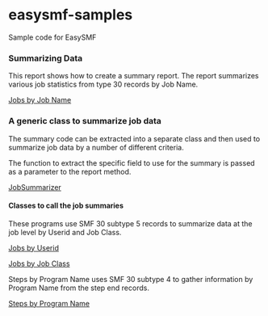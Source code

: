 # easysmf-samples

Sample code for EasySMF

### Summarizing Data ###

This report shows how to create a summary report. The report summarizes various job statistics from type 30 records by Job Name.

[Jobs by Job Name](./java/src/main/java/com/smfreports/jobsummary/JobsByJobname.java)

### A generic class to summarize job data ###

The summary code can be extracted into a separate class and then used to summarize job data by a number of different criteria.

The function to extract the specific field to use for the summary is passed as a parameter to the report method.

[JobSummarizer](./java/src/main/java/com/smfreports/genericjobsummary/JobSummarizer.java)

#### Classes to call the job summaries ####

These programs use SMF 30 subtype 5 records to summarize data at the job level by Userid and Job Class.

[Jobs by Userid](./java/src/main/java/com/smfreports/genericjobsummary/JobsByUserid.java)

[Jobs by Job Class](./java/src/main/java/com/smfreports/genericjobsummary/JobsByJobClass.java)

Steps by Program Name uses SMF 30 subtype 4 to gather information by Program Name from the step end records.

[Steps by Program Name](./java/src/main/java/com/smfreports/genericjobsummary/StepsByProgramName.java)